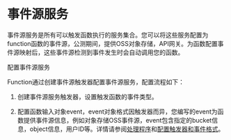 # 事件源服务

 


事件源服务是所有可以触发函数执行的服务集合。您可以将这些服务配置为function函数的事件源，公测期间，提供OSS对象存储，API网关。为函数配置事件源映射后，这些事件源检测到事件发生时会自动调用您的函数。

 

配置事件源服务

Function通过创建事件源触发器配置事件源服务，配置流程如下：

1. 创建事件源服务触发器，设置触发函数的事件类型。

2. 配置函数输入对象event，event对象格式因触发器而异，您编写的event为函数提供事件源信息，例如对象存储OSS事件源，event包含指定的bucket信息，object信息，用户ID等。详情请参阅[处理程序](../../../../../Function-Service/Operation-Guide/buildfunction/programming-model/processing-program.md)和[配置触发器和事件格式](../../../invokefunction/triggermanagement/configtigger-event.md)。

